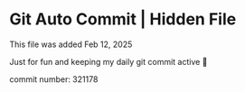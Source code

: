 # Git Auto Commit | Hidden File

This file was added Feb 12, 2025

Just for fun and keeping my daily git commit active 🤪

commit number: 321178
